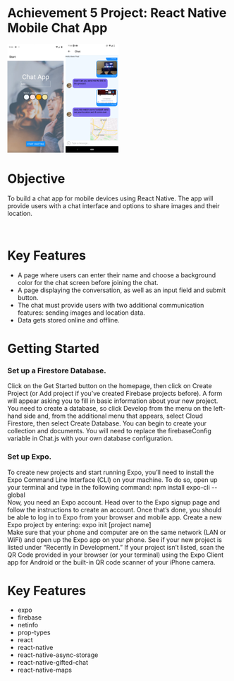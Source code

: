 <h1>Achievement 5 Project: React Native Mobile Chat App</h1>
<img src="assets/readmeimg.png"  alt="pokedeximg1" style="width:50%" />
<br>
<h1>Objective</h1>
<p>
To build a chat app for mobile devices using React Native. The app will
provide users with a chat interface and options to share images and their
location.
</p>
<br>
<h1>Key Features</h1>
<p>
  <ul>
    <li>A page where users can enter their name and choose a background color for the chat screen before joining the chat.</li>
    <li>A page displaying the conversation, as well as an input field and submit button.</li>
    <li>The chat must provide users with two additional communication features: sending images and location data.</li>
    <li>Data gets stored online and offline.</li>
</ul>
</p>
<h1>Getting Started</h1>
<h3>Set up a Firestore Database.</h3>
<p>
Click on the Get Started button on the homepage, then click on Create Project (or Add project if you’ve created Firebase projects before). A form will appear asking you to fill in basic information about your new project. You need to create a database, so click Develop from the menu on the left-hand side and, from the additional menu that appears, select Cloud Firestore, then select Create Database. You can begin to create your collection and documents. You will need to replace the firebaseConfig variable in Chat.js with your own database configuration.
</p>
<h3>Set up Expo.</h3>
<p>
To create new projects and start running Expo, you’ll need to install the Expo Command Line Interface (CLI) on your machine. To do so, open up your terminal and type in the following command: npm install expo-cli --global
<br>
Now, you need an Expo account. Head over to the Expo signup page and follow the instructions to create an account. Once that’s done, you should be able to log in to Expo from your browser and mobile app. Create a new Expo project by entering: expo init [project name]
<br>
Make sure that your phone and computer are on the same network (LAN or WiFi) and open up the Expo app on your phone. See if your new project is listed under “Recently in Development.” If your project isn’t listed, scan the QR Code provided in your browser (or your terminal) using the Expo Client app for Android or the built-in QR code scanner of your iPhone camera.
</p>
<h1>Key Features</h1>
<p>
  <ul>
    <li>expo</li>
    <li>firebase</li>
    <li>netinfo</li>
    <li>prop-types</li>
    <li>react</li>
    <li>react-native</li>
    <li>react-native-async-storage</li>
    <li>react-native-gifted-chat</li>
    <li>react-native-maps</li>
</ul>
</p>
